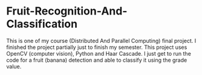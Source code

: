 # Fruit-Recognition-And-Classification
This is one of my course (Distributed And Parallel Computing) final project. I finished the project partially just to finish my semester. This project uses OpenCV (computer vision), Python and Haar Cascade. I just get to run the code for a fruit (banana) detection and able to classify it using the grade value.

